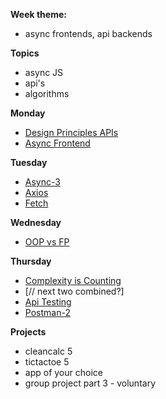 **Week theme:**  
  * async frontends, api backends  
  
**Topics**  
  * async JS  
  * api's  
  * algorithms  
  
 
**Monday**  
  * [Design Principles APIs](https://github.com/jankeLearning/content-md/blob/master/APIs/08-design-principles-APIs.md)  
  * [Async Frontend](https://github.com/jankeLearning/content-md/blob/master/app-design/08-async-frontend.md)

**Tuesday**  
  * [Async-3](https://github.com/jankeLearning/content-md/blob/master/js/08-ascync-3.md)  
  * [Axios](https://github.com/jankeLearning/content-md/blob/master/npm-modules/08-axios.md)  
  * [Fetch](https://github.com/jankeLearning/content-md/blob/master/tools/08-fetch.md)

**Wednesday** 
  * [OOP vs FP](https://github.com/jankeLearning/content-md/blob/master/dev-knowledge/08-OOP-vs-FP.md)

**Thursday**  
  * [Complexity is Counting](https://github.com/jankeLearning/content-md/blob/master/algorithms/08-complexity-is-counting.md)
  * [// next two combined?]  
  * [Api Testing](https://github.com/jankeLearning/content-md/blob/master/testing/08-api-testing.md)  
  * [Postman-2](https://github.com/jankeLearning/content-md/blob/master/tools/08-postman-2.md)  
  
**Projects**  
  * cleancalc 5  
  * tictactoe 5  
  * app of your choice  
  * group project part 3 - voluntary  